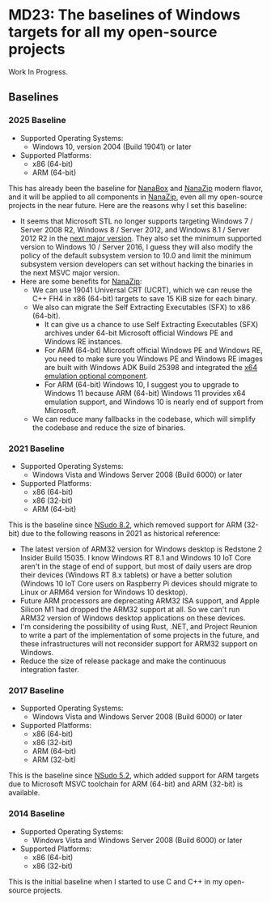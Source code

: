 ﻿# MD23: The baselines of Windows targets for all my open-source projects

Work In Progress.

## Baselines

### 2025 Baseline

- Supported Operating Systems:
  - Windows 10, version 2004 (Build 19041) or later
- Supported Platforms:
  - x86 (64-bit)
  - ARM (64-bit)

This has already been the baseline for [NanaBox] and [NanaZip] modern flavor,
and it will be applied to all components in [NanaZip], even all my open-source
projects in the near future. Here are the reasons why I set this baseline:

[NanaBox]: https://github.com/M2Team/NanaBox
[NanaZip]: https://github.com/M2Team/NanaZip

- It seems that Microsoft STL no longer supports targeting Windows 7 / Server
  2008 R2, Windows 8 / Server 2012, and Windows 8.1 / Server 2012 R2 in the
  [next major version]. They also set the minimum supported version to Windows
  10 / Server 2016, I guess they will also modify the policy of the default
  subsystem version to 10.0 and limit the minimum subsystem version developers
  can set without hacking the binaries in the next MSVC major version.
- Here are some benefits for [NanaZip]:
  - We can use 19041 Universal CRT (UCRT), which we can reuse the C++ FH4 in x86
    (64-bit) targets to save 15 KiB size for each binary.
  - We also can migrate the Self Extracting Executables (SFX) to x86 (64-bit).
    - It can give us a chance to use Self Extracting Executables (SFX) archives
      under 64-bit Microsoft official Windows PE and Windows RE instances.
    - For ARM (64-bit) Microsoft official Windows PE and Windows RE, you need to
      make sure you Windows PE and Windows RE images are built with Windows ADK
      Build 25398 and integrated the [x64 emulation optional component].
    - For ARM (64-bit) Windows 10, I suggest you to upgrade to Windows 11
      because ARM (64-bit) Windows 11 provides x64 emulation support, and
      Windows 10 is nearly end of support from Microsoft.
  - We can reduce many fallbacks in the codebase, which will simplify the
    codebase and reduce the size of binaries.

[next major version]: https://github.com/microsoft/STL/wiki/Changelog/0ce45c7fa09f7857f52d8497790b26dc126bb250#upcoming-changes-preview-1
[x64 emulation optional component]: https://learn.microsoft.com/en-us/windows-hardware/manufacture/desktop/winpe-add-packages--optional-components-reference?#32

### 2021 Baseline

- Supported Operating Systems:
  - Windows Vista and Windows Server 2008 (Build 6000) or later
- Supported Platforms:
  - x86 (64-bit)
  - x86 (32-bit)
  - ARM (64-bit)

This is the baseline since [NSudo 8.2], which removed support for ARM (32-bit)
due to the following reasons in 2021 as historical reference:

[NSudo 8.2]: https://github.com/M2TeamArchived/NSudo/releases/tag/8.2

- The latest version of ARM32 version for Windows desktop is Redstone 2 Insider
  Build 15035. I know Windows RT 8.1 and Windows 10 IoT Core aren't in the 
  stage of end of support, but most of daily users are drop their devices 
  (Windows RT 8.x tablets) or have a better solution (Windows 10 IoT Core users
  on Raspberry Pi devices should migrate to Linux or ARM64 version for Windows
  10 desktop).
- Future ARM processors are deprecating ARM32 ISA support, and Apple Silicon M1
  had dropped the ARM32 support at all. So we can't run ARM32 version of 
  Windows desktop applications on these devices.
- I'm considering the possibility of using Rust, .NET, and Project Reunion to
  write a part of the implementation of some projects in the future, and these
  infrastructures will not reconsider support for ARM32 support on Windows.
- Reduce the size of release package and make the continuous integration
  faster.

### 2017 Baseline

- Supported Operating Systems:
  - Windows Vista and Windows Server 2008 (Build 6000) or later
- Supported Platforms:
  - x86 (64-bit)
  - x86 (32-bit)
  - ARM (64-bit)
  - ARM (32-bit)

This is the baseline since [NSudo 5.2], which added support for ARM targets due
to Microsoft MSVC toolchain for ARM (64-bit) and ARM (32-bit) is available.

[NSudo 5.2]: https://github.com/M2TeamArchived/NSudo/releases/tag/5.2

### 2014 Baseline

- Supported Operating Systems:
  - Windows Vista and Windows Server 2008 (Build 6000) or later
- Supported Platforms:
  - x86 (64-bit)
  - x86 (32-bit)

This is the initial baseline when I started to use C and C++ in my open-source
projects.
